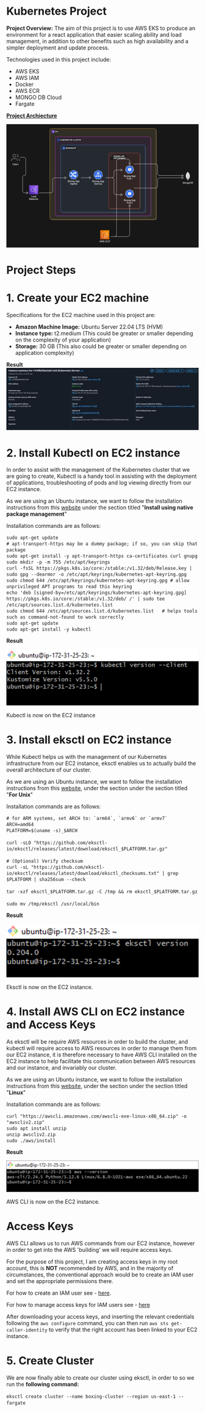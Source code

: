 # **Kubernetes Project**

**Project Overview:** The aim of this project is to use AWS EKS to produce an environment for a react application that easier scaling ability and load management, in addition to other benefits such as high availability and a simpler deployment and update process.

Technologies used in this project include:

- AWS EKS
- AWS IAM
- Docker
- AWS ECR
- MONGO DB Cloud
- Fargate

<ins>**Project Archiecture**<ins>

![](/assets/images/diagram-export-16-02-2025-10_35_25.png)

# **Project Steps**

# **1. Create your EC2 machine**

Specifications for the EC2 machine used in this project are:

   - **Amazon Machine Image:** Ubuntu Server 22.04 LTS (HVM)
   - **Instance type:** t2.medium (This could be greater or smaller depending on the complexity of your application)
   - **Storage:** 30 GB (This also could be greater or smaller depending on application complexity)
     
**Result**
![](/assets/images/Imagem1.jpg)

# **2. Install Kubectl on EC2 instance**

In order to assist with the management of the Kubernetes cluster that we are going to create, Kubectl is a handy tool in assisting with the deployment of applications, troubleshooting of pods and log viewing directly from our EC2 instance.

As we are using an Ubuntu instance, we want to follow the installation instructions from this [website](https://kubernetes.io/docs/tasks/tools/install-kubectl-linux/)
under the section titled "**Install using native package management**"

Installation commands are as follows:

```
sudo apt-get update
# apt-transport-https may be a dummy package; if so, you can skip that package
sudo apt-get install -y apt-transport-https ca-certificates curl gnupg
sudo mkdir -p -m 755 /etc/apt/keyrings
curl -fsSL https://pkgs.k8s.io/core:/stable:/v1.32/deb/Release.key | sudo gpg --dearmor -o /etc/apt/keyrings/kubernetes-apt-keyring.gpg
sudo chmod 644 /etc/apt/keyrings/kubernetes-apt-keyring.gpg # allow unprivileged APT programs to read this keyring
echo 'deb [signed-by=/etc/apt/keyrings/kubernetes-apt-keyring.gpg] https://pkgs.k8s.io/core:/stable:/v1.32/deb/ /' | sudo tee /etc/apt/sources.list.d/kubernetes.list
sudo chmod 644 /etc/apt/sources.list.d/kubernetes.list   # helps tools such as command-not-found to work correctly
sudo apt-get update
sudo apt-get install -y kubectl
```

**Result**

![](/assets/images/Imagem2.jpg)

Kubectl is now on the EC2 instance

# **3. Install eksctl on EC2 instance**

While Kubectl helps us with the management of our Kubernetes infrastructure from our EC2 instance, eksctl enables us to actually build the overall architecture of our cluster. 

As we are using an Ubuntu instance, we want to follow the installation instructions from this [website](https://eksctl.io/installation/), under the section under the section titled "**For Unix**"

Installation commands are as follows:

```
# for ARM systems, set ARCH to: `arm64`, `armv6` or `armv7`
ARCH=amd64
PLATFORM=$(uname -s)_$ARCH

curl -sLO "https://github.com/eksctl-io/eksctl/releases/latest/download/eksctl_$PLATFORM.tar.gz"

# (Optional) Verify checksum
curl -sL "https://github.com/eksctl-io/eksctl/releases/latest/download/eksctl_checksums.txt" | grep $PLATFORM | sha256sum --check

tar -xzf eksctl_$PLATFORM.tar.gz -C /tmp && rm eksctl_$PLATFORM.tar.gz

sudo mv /tmp/eksctl /usr/local/bin
```

**Result**

![](/assets/images/Imagem3.jpg)

Eksctl is now on the EC2 instance.

# **4. Install AWS CLI on EC2 instance and Access Keys**

As eksctl will be require AWS resources in order to build the cluster, and kubectl will require access to AWS resources in order to manage them from our EC2 instance, it is therefore necessary to have AWS CLI installed on the EC2 instance to help facilitate this communication between AWS resources and our instance, and invariably our cluster.

As we are using an Ubuntu instance, we want to follow the installation instructions from this [website](https://docs.aws.amazon.com/cli/latest/userguide/getting-started-install.html), under the section under the section titled "**Linux**"

Installation commands are as follows:

```
curl "https://awscli.amazonaws.com/awscli-exe-linux-x86_64.zip" -o "awscliv2.zip"
sudo apt install unzip
unzip awscliv2.zip
sudo ./aws/install
```

**Result**

![](/assets/images/Imagem4.jpg)

AWS CLI is now on the EC2 instance.

# **Access Keys**

AWS CLI allows us to run AWS commands from our EC2 instance, however in order to get into the AWS 'building' we will require access keys.

For the purpose of this project, I am creating access keys in my root account, this is **NOT** recommended by AWS, and in the majority of circumstances, the conventional approach would be to create an IAM user and set the appropriate permissions there. 

For how to create an IAM user see - [here](https://docs.aws.amazon.com/IAM/latest/UserGuide/id_users_create.html).

For how to manage access keys for IAM users see - [here](https://docs.aws.amazon.com/IAM/latest/UserGuide/id_credentials_access-keys.html)

After downloading your access keys, and inserting the relevant credentials following the ```aws configure``` command, you can then run ```aws sts get-caller-identity``` to verify that the right account has been linked to your EC2 instance.

# **5. Create Cluster**

We are now finally able to create our cluster using eksctl, in order to so we run the **following command:**

```eksctl create cluster --name boxing-cluster --region us-east-1 --fargate```
